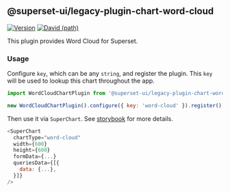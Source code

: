 ## @superset-ui/legacy-plugin-chart-word-cloud

[![Version](https://img.shields.io/npm/v/@superset-ui/legacy-plugin-chart-word-cloud.svg?style=flat-square)](https://img.shields.io/npm/v/@superset-ui/legacy-plugin-chart-word-cloud.svg?style=flat-square)
[![David (path)](https://img.shields.io/david/apache-superset/superset-ui-plugins.svg?path=packages%2Fsuperset-ui-legacy-plugin-chart-word-cloud&style=flat-square)](https://david-dm.org/apache-superset/superset-ui-plugins?path=packages/superset-ui-legacy-plugin-chart-word-cloud)

This plugin provides Word Cloud for Superset.

### Usage

Configure `key`, which can be any `string`, and register the plugin. This `key` will be used to
lookup this chart throughout the app.

```js
import WordCloudChartPlugin from '@superset-ui/legacy-plugin-chart-word-cloud';

new WordCloudChartPlugin().configure({ key: 'word-cloud' }).register();
```

Then use it via `SuperChart`. See
[storybook](https://apache-superset.github.io/superset-ui-plugins/?selectedKind=plugin-chart-word-cloud)
for more details.

```js
<SuperChart
  chartType="word-cloud"
  width={600}
  height={600}
  formData={...}
  queriesData={[{
    data: {...},
  }]}
/>
```
